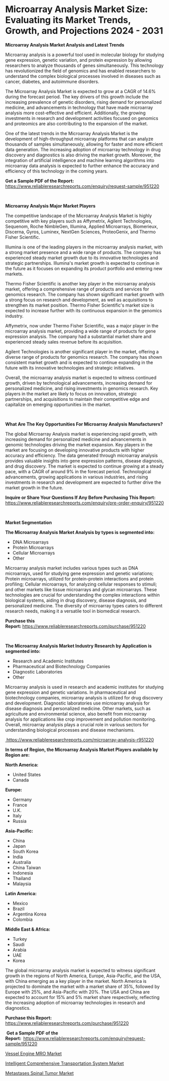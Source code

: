 <p><h1>Microarray Analysis Market Size: Evaluating its Market Trends, Growth, and Projections 2024 - 2031</h1></p><p><strong>Microarray Analysis Market Analysis and Latest Trends</strong></p>
<p><p>Microarray analysis is a powerful tool used in molecular biology for studying gene expression, genetic variation, and protein expression by allowing researchers to analyze thousands of genes simultaneously. This technology has revolutionized the field of genomics and has enabled researchers to understand the complex biological processes involved in diseases such as cancer, diabetes, and autoimmune disorders.</p><p>The Microarray Analysis Market is expected to grow at a CAGR of 14.6% during the forecast period. The key drivers of this growth include the increasing prevalence of genetic disorders, rising demand for personalized medicine, and advancements in technology that have made microarray analysis more cost-effective and efficient. Additionally, the growing investments in research and development activities focused on genomics and proteomics are also contributing to the expansion of the market.</p><p>One of the latest trends in the Microarray Analysis Market is the development of high-throughput microarray platforms that can analyze thousands of samples simultaneously, allowing for faster and more efficient data generation. The increasing adoption of microarray technology in drug discovery and diagnostics is also driving the market growth. Moreover, the integration of artificial intelligence and machine learning algorithms into microarray data analysis is expected to further enhance the accuracy and efficiency of this technology in the coming years.</p></p>
<p><strong>Get a Sample PDF of the Report:&nbsp;</strong> <a href="https://www.reliableresearchreports.com/enquiry/request-sample/951220">https://www.reliableresearchreports.com/enquiry/request-sample/951220</a></p>
<p>&nbsp;</p>
<p><strong>Microarray Analysis Major Market Players</strong></p>
<p><p>The competitive landscape of the Microarray Analysis Market is highly competitive with key players such as Affymetrix, Agilent Technologies, Sequenom, Roche NimbleGen, Illumina, Applied Microarrays, Biomerieux, Discerna, Gyros, Luminex, NextGen Sciences, ProteoGenix, and Thermo Fisher Scientific.</p><p>Illumina is one of the leading players in the microarray analysis market, with a strong market presence and a wide range of products. The company has experienced steady market growth due to its innovative technologies and strategic partnerships. Illumina's market growth is expected to continue in the future as it focuses on expanding its product portfolio and entering new markets.</p><p>Thermo Fisher Scientific is another key player in the microarray analysis market, offering a comprehensive range of products and services for genomics research. The company has shown significant market growth with a strong focus on research and development, as well as acquisitions to strengthen its market position. Thermo Fisher Scientific's market size is expected to increase further with its continuous expansion in the genomics industry.</p><p>Affymetrix, now under Thermo Fisher Scientific, was a major player in the microarray analysis market, providing a wide range of products for gene expression analysis. The company had a substantial market share and experienced steady sales revenue before its acquisition.</p><p>Agilent Technologies is another significant player in the market, offering a diverse range of products for genomics research. The company has shown consistent market growth and is expected to continue expanding in the future with its innovative technologies and strategic initiatives.</p><p>Overall, the microarray analysis market is expected to witness continued growth, driven by technological advancements, increasing demand for personalized medicine, and rising investments in genomics research. Key players in the market are likely to focus on innovation, strategic partnerships, and acquisitions to maintain their competitive edge and capitalize on emerging opportunities in the market.</p></p>
<p>&nbsp;</p>
<p><strong>What Are The Key Opportunities For Microarray Analysis Manufacturers?</strong></p>
<p><p>The global Microarray Analysis market is experiencing rapid growth, with increasing demand for personalized medicine and advancements in genomic technologies driving the market expansion. Key players in the market are focusing on developing innovative products with higher accuracy and efficiency. The data generated through microarray analysis provides valuable insights into gene expression patterns, disease diagnosis, and drug discovery. The market is expected to continue growing at a steady pace, with a CAGR of around 9% in the forecast period. Technological advancements, growing applications in various industries, and rising investments in research and development are expected to further drive the market growth in the future.</p></p>
<p><strong>Inquire or Share Your Questions If Any Before Purchasing This Report:</strong> <a href="https://www.reliableresearchreports.com/enquiry/pre-order-enquiry/951220">https://www.reliableresearchreports.com/enquiry/pre-order-enquiry/951220</a></p>
<p>&nbsp;</p>
<p><strong>Market Segmentation</strong></p>
<p><strong>The Microarray Analysis Market Analysis by types is segmented into:</strong></p>
<p><ul><li>DNA Microarrays</li><li>Protein Microarrays</li><li>Cellular Microarrays</li><li>Other</li></ul></p>
<p><p>Microarray analysis market includes various types such as DNA microarrays, used for studying gene expression and genetic variations; Protein microarrays, utilized for protein-protein interactions and protein profiling; Cellular microarrays, for analyzing cellular responses to stimuli; and other markets like tissue microarrays and glycan microarrays. These technologies are crucial for understanding the complex interactions within biological systems, aiding in drug discovery, disease diagnosis, and personalized medicine. The diversity of microarray types caters to different research needs, making it a versatile tool in biomedical research.</p></p>
<p><strong>Purchase this Report:&nbsp;</strong><a href="https://www.reliableresearchreports.com/purchase/951220">https://www.reliableresearchreports.com/purchase/951220</a></p>
<p>&nbsp;</p>
<p><strong>The Microarray Analysis Market Industry Research by Application is segmented into:</strong></p>
<p><ul><li>Research and Academic Institutes</li><li>Pharmaceutical and Biotechnology Companies</li><li>Diagnostic Laboratories</li><li>Other</li></ul></p>
<p><p>Microarray analysis is used in research and academic institutes for studying gene expression and genetic variations. In pharmaceutical and biotechnology companies, microarray analysis is utilized for drug discovery and development. Diagnostic laboratories use microarray analysis for disease diagnosis and personalized medicine. Other markets, such as agriculture and environmental science, also benefit from microarray analysis for applications like crop improvement and pollution monitoring. Overall, microarray analysis plays a crucial role in various sectors for understanding biological processes and disease mechanisms.</p></p>
<p><a href="https://www.reliableresearchreports.com/microarray-analysis-r951220">&nbsp;https://www.reliableresearchreports.com/microarray-analysis-r951220</a></p>
<p><strong>In terms of Region, the Microarray Analysis Market Players available by Region are:</strong></p>
<p>
    <p> <strong> North America: </strong>
        <ul>
            <li>United States</li>
            <li>Canada</li>
        </ul>
        </p> 
    <p> <strong> Europe: </strong>
        <ul>
            <li>Germany</li>
            <li>France</li>
            <li>U.K.</li>
            <li>Italy</li>
            <li>Russia</li>
        </ul>
        </p> 
    <p> <strong> Asia-Pacific: </strong>
        <ul>
            <li>China</li>
            <li>Japan</li>
            <li>South Korea</li>
            <li>India</li>
            <li>Australia</li>
            <li>China Taiwan</li>
            <li>Indonesia</li>
            <li>Thailand</li>
            <li>Malaysia</li>
        </ul>
        </p> 
    <p> <strong> Latin America: </strong>
        <ul>
            <li>Mexico</li>
            <li>Brazil</li>
            <li>Argentina Korea</li>
            <li>Colombia</li>
        </ul>
        </p> 
    <p> <strong> Middle East & Africa: </strong>
        <ul>
            <li>Turkey</li>
            <li>Saudi</li>
            <li>Arabia</li>
            <li>UAE</li>
            <li>Korea</li>
        </ul>
    </p>
    </p>
<p><p>The global microarray analysis market is expected to witness significant growth in the regions of North America, Europe, Asia-Pacific, and the USA, with China emerging as a key player in the market. North America is projected to dominate the market with a market share of 35%, followed by Europe with 25%, and Asia-Pacific with 20%. The USA and China are expected to account for 15% and 5% market share respectively, reflecting the increasing adoption of microarray technologies in research and diagnostics.</p></p>
<p><strong>Purchase this Report: </strong><a href="https://www.reliableresearchreports.com/purchase/951220">https://www.reliableresearchreports.com/purchase/951220</a></p>
<p>&nbsp;<strong>Get a Sample PDF of the Report:&nbsp;&nbsp;</strong><a href="https://www.reliableresearchreports.com/enquiry/request-sample/951220">https://www.reliableresearchreports.com/enquiry/request-sample/951220</a></p>
<p><strong></strong></p>
<p><p><a href="https://www.linkedin.com/pulse/vessel-engine-mro-market-insight-trends-growth-forecasted-from-bsnfe?trackingId=fM8LGKFo8mNb4KD%2BtMeyTA%3D%3D">Vessel Engine MRO Market</a></p><p><a href="https://www.linkedin.com/pulse/analyzing-intelligent-comprehensive-transportation-system-market-wfbne">Intelligent Comprehensive Transportation System Market</a></p><p><a href="https://github.com/susanjprice2023/Market-Research-Report-List-1/blob/main/metastases-spinal-tumor-market.md">Metastases Spinal Tumor Market</a></p></p>